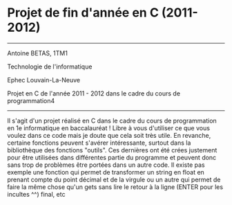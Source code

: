 Projet de fin d'année en C (2011-2012)
===========
----
Antoine BETAS, 1TM1

Technologie de l'informatique

Ephec Louvain-La-Neuve

Projet en C de l'année 2011 - 2012 dans le cadre du cours de programmation4

----
Il s'agit d'un projet réalisé en C dans le cadre du cours de programmation en 1e informatique en baccalauréat ! Libre à vous d'utiliser ce que vous voulez dans ce code mais je doute que cela soit très utile.
En revanche, certaine fonctions peuvent s'avérer intéressante, surtout dans la bibliothèque des fonctions "outils". Ces dernières ont été crées justement pour être utilisées dans différentes partie du programme et peuvent donc sans trop de problèmes être portées dans un autre code. Il existe pas exemple une fonction qui permet de transformer un string en float en prenant compte du point décimal et de la virgule ou un autre qui permet de faire la même chose qu'un gets sans lire le retour à la ligne (ENTER pour les incultes ^^) final, etc
